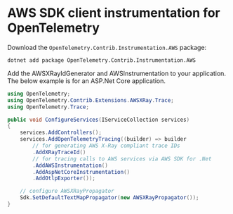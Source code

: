 ﻿# AWS SDK client instrumentation for OpenTelemetry

Download the `OpenTelemetry.Contrib.Instrumentation.AWS` package:

```shell
dotnet add package OpenTelemetry.Contrib.Instrumentation.AWS
```

Add the AWSXRayIdGenerator and AWSInstrumentation
to your application. The below example is for an ASP.Net Core application.

```csharp
using OpenTelemetry;
using OpenTelemetry.Contrib.Extensions.AWSXRay.Trace;
using OpenTelemetry.Trace;

public void ConfigureServices(IServiceCollection services)
{
    services.AddControllers();
    services.AddOpenTelemetryTracing((builder) => builder
        // for generating AWS X-Ray compliant trace IDs
        .AddXRayTraceId()
        // for tracing calls to AWS services via AWS SDK for .Net
        .AddAWSInstrumentation()
        .AddAspNetCoreInstrumentation()
        .AddOtlpExporter());

    // configure AWSXRayPropagator
    Sdk.SetDefaultTextMapPropagator(new AWSXRayPropagator());
}
```
